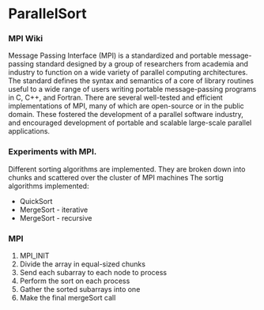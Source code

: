 # ParallelSort
### MPI Wiki
  Message Passing Interface (MPI) is a standardized and portable message-passing standard designed by a group of researchers from academia and industry to function on a wide variety of parallel computing architectures. 
  The standard defines the syntax and semantics of a core of library routines useful to a wide range of users writing portable message-passing programs in C, C++, and Fortran. There are several well-tested and efficient implementations of MPI, many of which are open-source or in the public domain. These fostered the development of a parallel software industry, and encouraged development of portable and scalable large-scale parallel applications.

### Experiments with MPI.
Different sorting algorithms are implemented. They are broken down into chunks and scattered over the cluster of MPI machines
The sortig algorithms implemented:
* QuickSort
* MergeSort - iterative
* MergeSort - recursive

### MPI
1. MPI_INIT
2. Divide the array in equal-sized chunks
3. Send each subarray to each node to process
4. Perform the sort on each process
5. Gather the sorted subarrays into one
6. Make the final mergeSort call
